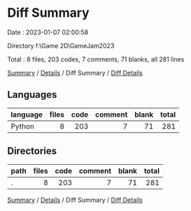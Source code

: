 # Diff Summary

Date : 2023-01-07 02:00:58

Directory f:\\Game 2D\\GameJam2023

Total : 8 files,  203 codes, 7 comments, 71 blanks, all 281 lines

[Summary](results.md) / [Details](details.md) / Diff Summary / [Diff Details](diff-details.md)

## Languages
| language | files | code | comment | blank | total |
| :--- | ---: | ---: | ---: | ---: | ---: |
| Python | 8 | 203 | 7 | 71 | 281 |

## Directories
| path | files | code | comment | blank | total |
| :--- | ---: | ---: | ---: | ---: | ---: |
| . | 8 | 203 | 7 | 71 | 281 |

[Summary](results.md) / [Details](details.md) / Diff Summary / [Diff Details](diff-details.md)